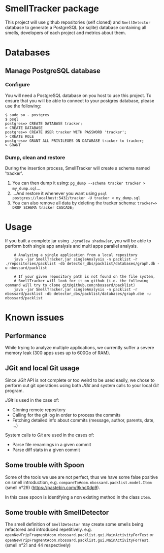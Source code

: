 # SmellTracker package

This project will use github repositories (self cloned) and `SmellDetector` database
to generate a PostgreSQL (or sqlite) database containing all smells, developers of each project
 and metrics about them.

# Databases 

## Manage PostgreSQL database

### Configure

You will need a PostgreSQL database on you host to use this project.
To ensure that you will be able to connect to your postgres database, please use the following:

    $ sudo su - postgres
    $ psql
    postgres=> CREATE DATABASE tracker;
    > CREATE DATABASE
    postgres=> CREATE USER tracker WITH PASSWORD 'tracker';
    > CREATE ROLE
    postgres=> GRANT ALL PRIVILEGES ON DATABASE tracker to tracker;
    > GRANT


### Dump, clean and restore

During the insertion process, SmellTracker will create a schema named 'tracker'.

1. You can then dump it using: `pg_dump --schema tracker tracker > my_dump.sql`...
2. ...And restore it whenever you want using `psql postgres://localhost:5432/tracker -U tracker < my_dump.sql`
3. You can also remove all data by deleting the tracker schema: `tracker=> DROP SCHEMA tracker CASCADE;`

# Usage

If you built a complete jar using `./gradlew shadowJar`, you will be able to perform both
single app analysis and multi apps parallel analysis.

```
    # Analyzing a single application from a local repository
    java -jar SmellTracker.jar singleAnalysis -n packlist -r ./repositories/packlist -db detector_dbs/packlist/databases/graph.db -u nbossard/packlist

    # If your given repository path is not found on the file system,
    # SmellTracker will look for it on github (i.e. the following command will try to clone git@github.com:nbossard/packlist)
    java -jar SmellTracker.jar singleAnalysis -n packlist -r nbossard/packlist -db detector_dbs/packlist/databases/graph.dbé -u nbossard/packlist
```

# Known issues

## Performance

While trying to analyze multiple applications, we currently suffer a severe memory leak (300 apps uses up to 600Go of RAM).

## JGit and local Git usage

Since *JGit* API is not complete or too weird to be used easily, we chose to
perform out git operations using both *JGit* and system calls to your local *Git* program.

*JGit* is used in the case of:

- Cloning remote repository
- Calling for the git log in order to process the commits
- Fetching detailed info about commits (message, author, parents, date, ...)

System calls to *Git* are used in the cases of:

- Parse file renamings in a given commit
- Parse diff stats in a given commit

## Some trouble with Spoon

Some of the tools we use are not perfect, thus we have some false positive on smell introduction,
e.g. `compareTo#com.nbossard.packlist.model.Item` (smell n°29) (https://pastebin.com/9khcXdp9).

In this case spoon is identifying a non existing method in the class `Item`.

## Some trouble with SmellDetector

The smell definition of `SmellDetector` may create some smells being refactored and introduced
repetitively. e.g. `openNewTripFragment#com.nbossard.packlist.gui.MainActivityForTest`
or `openNewTripFragment#com.nbossard.packlist.gui.MainActivityForTest`. (smell n°21 and 44 respectively)
